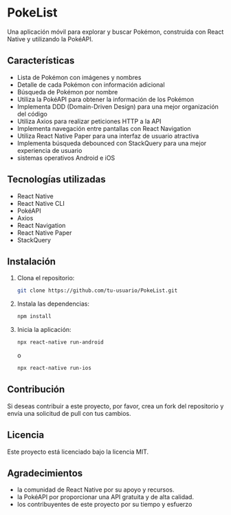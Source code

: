 # PokeList

Una aplicación móvil para explorar y buscar Pokémon, construida con React Native y utilizando la PokéAPI.

## Características

- Lista de Pokémon con imágenes y nombres
- Detalle de cada Pokémon con información adicional
- Búsqueda de Pokémon por nombre
- Utiliza la PokéAPI para obtener la información de los Pokémon
- Implementa DDD (Domain-Driven Design) para una mejor organización del código
- Utiliza Axios para realizar peticiones HTTP a la API
- Implementa navegación entre pantallas con React Navigation
- Utiliza React Native Paper para una interfaz de usuario atractiva
- Implementa búsqueda debounced con StackQuery para una mejor experiencia de usuario
- sistemas operativos Android e iOS

## Tecnologías utilizadas

- React Native
- React Native CLI
- PokéAPI
- Axios
- React Navigation
- React Native Paper
- StackQuery

## Instalación

1. Clona el repositorio:
   ```sh
   git clone https://github.com/tu-usuario/PokeList.git 
    ```
2. Instala las dependencias:
    ```sh
    npm install
    ```
3. Inicia la aplicación:   
    ```sh
    npx react-native run-android
    ```
    o
    ```sh
    npx react-native run-ios
    ```     
## Contribución
Si deseas contribuir a este proyecto, por favor, crea un fork del repositorio y envía una solicitud de pull con tus cambios.
## Licencia
Este proyecto está licenciado bajo la licencia MIT.
## Agradecimientos
- la comunidad de React Native por su apoyo y recursos.
- la PokéAPI por proporcionar una API gratuita y de alta calidad.
- los contribuyentes de este proyecto por su tiempo y esfuerzo